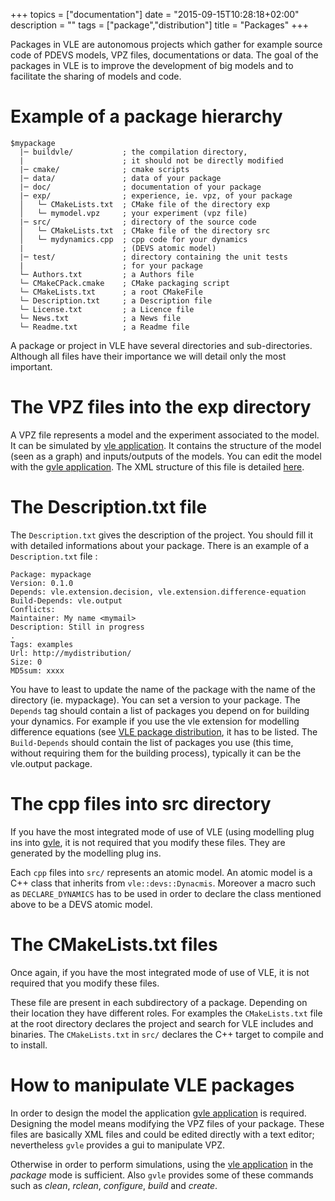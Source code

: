 +++
topics = ["documentation"]
date = "2015-09-15T10:28:18+02:00"
description = ""
tags = ["package","distribution"]
title = "Packages"
+++

Packages in VLE are autonomous projects which gather for example source code of
PDEVS models, VPZ files, documentations or data. The goal of the packages in
VLE is to improve the development of big models and to facilitate the sharing
of models and code.

# Example of a package hierarchy

```
$mypackage
  |─ buildvle/           ; the compilation directory,
  |                      ; it should not be directly modified
  |─ cmake/              ; cmake scripts
  |─ data/               ; data of your package
  |─ doc/                ; documentation of your package
  |─ exp/                ; experience, ie. vpz, of your package
  │   └─ CMakeLists.txt  ; CMake file of the directory exp
  │   └─ mymodel.vpz     ; your experiment (vpz file)
  |─ src/                ; directory of the source code
  │   └─ CMakeLists.txt  ; CMake file of the directory src
  │   └─ mydynamics.cpp  ; cpp code for your dynamics
  |                      ; (DEVS atomic model)
  |─ test/               ; directory containing the unit tests
  |                      ; for your package
  └─ Authors.txt         ; a Authors file
  └─ CMakeCPack.cmake    ; CMake packaging script
  └─ CMakeLists.txt      ; a root CMakeFile
  └─ Description.txt     ; a Description file
  └─ License.txt         ; a Licence file
  └─ News.txt            ; a News file
  └─ Readme.txt          ; a Readme file
```

A package or project in VLE have several directories and sub-directories.
Although all files have their importance we will detail only the most
important.

# The VPZ files into the exp directory

A VPZ file represents a model and the experiment associated to the model. It
can be simulated by [vle application](../vle-cli). It contains the structure of
the model (seen as a graph) and inputs/outputs of the models. You can edit the
model with the [gvle application](gvle). The XML structure of this file is
detailed [here](vpz-files-format).

# The Description.txt file

The `Description.txt` gives the description of the project. You should fill it
with detailed informations about your package. There is an example of a
`Description.txt` file :

```
Package: mypackage
Version: 0.1.0
Depends: vle.extension.decision, vle.extension.difference-equation
Build-Depends: vle.output
Conflicts:
Maintainer: My name <mymail>
Description: Still in progress
.
Tags: examples
Url: http://mydistribution/
Size: 0
MD5sum: xxxx
```

You have to least to update the name of the package with the name of the
directory (ie. mypackage). You can set a version to your package. The `Depends`
tag should contain a list of packages you depend on for building your dynamics.
For example if you use the vle extension for modelling difference equations
(see [VLE package distribution](../../packages), it has to be listed. The
`Build-Depends` should contain the list of packages you use (this time, without
requiring them for the building process), typically it can be the vle.output
package.

# The cpp files into src directory

If you have the most integrated mode of use of VLE (using modelling plug ins
into [gvle](gvle), it is not required that you modify these files. They are
generated by the modelling plug ins.

Each `cpp` files into `src/` represents an atomic model. An atomic model is a
C++ class that inherits from `vle::devs::Dynacmis`. Moreover a macro such as
`DECLARE_DYNAMICS` has to be used in order to declare the class mentioned
above to be a DEVS atomic model.

# The CMakeLists.txt files

Once again, if you have the most integrated mode of use of VLE, it is not
required that you modify these files.

These file are present in each subdirectory of a package. Depending on their
location they have different roles. For examples the `CMakeLists.txt` file at
the root directory declares the project and search for VLE includes and
binaries. The `CMakeLists.txt` in `src/` declares the C++ target to compile and
to install.

# How to manipulate VLE packages

In order to design the model the application [gvle application](gvle) is
required. Designing the model means modifying the VPZ files of your package.
These files are basically XML files and could be edited directly with a text
editor; nevertheless `gvle` provides a gui to manipulate VPZ.

Otherwise in order to perform simulations, using the [vle application](vle-cli)
in the _package_ mode is sufficient. Also `gvle` provides some of these
commands such as _clean_, _rclean_, _configure_, _build_ and _create_.
